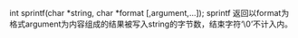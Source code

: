 

int sprintf(char *string, char *format [,argument,...]);
sprintf 返回以format为格式argument为内容组成的结果被写入string的字节数，结束字符‘\0’不计入内。